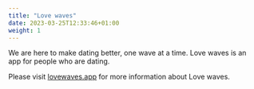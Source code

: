 ```yaml
---
title: "Love waves"
date: 2023-03-25T12:33:46+01:00
weight: 1
---
```


We are here to make dating better, one wave at a time. Love waves is an app for people who are dating.

Please visit [lovewaves.app](https://antrumtechnologies.github.io/lovewavesapp/) for more information about Love waves.